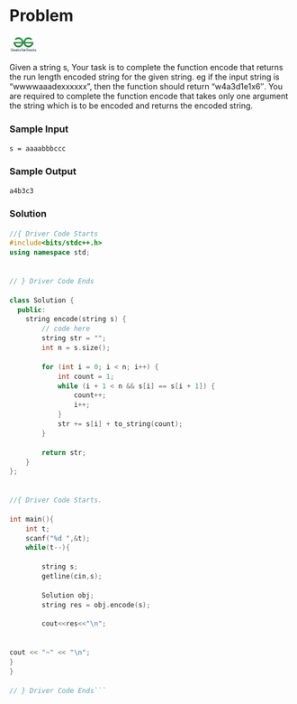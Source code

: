 # Problem
<a href="https://www.geeksforgeeks.org/problems/run-length-encoding/1">
  <img src="../lib/gfg-logo.png" width="50"/>
</a>

Given a string s, Your task is to complete the function encode that returns the run length encoded string for the given string.
eg if the input string is “wwwwaaadexxxxxx”, then the function should return “w4a3d1e1x6″.
You are required to complete the function encode that takes only one argument the string which is to be encoded and returns the encoded string.

### Sample Input
```
s = aaaabbbccc
```
### Sample Output
```
a4b3c3
```

### Solution
```cpp
//{ Driver Code Starts
#include<bits/stdc++.h>
using namespace std;


// } Driver Code Ends

class Solution {
  public:
    string encode(string s) {
        // code here
        string str = "";
        int n = s.size();
    
        for (int i = 0; i < n; i++) {
            int count = 1;
            while (i + 1 < n && s[i] == s[i + 1]) {
                count++;
                i++;
            }
            str += s[i] + to_string(count);
        }
    
        return str;
    }
};


//{ Driver Code Starts.

int main(){
    int t;
    scanf("%d ",&t);
    while(t--){
        
        string s;
        getline(cin,s);
        
        Solution obj;
        string res = obj.encode(s);
        
        cout<<res<<"\n";
        
    
cout << "~" << "\n";
}
}

// } Driver Code Ends```
